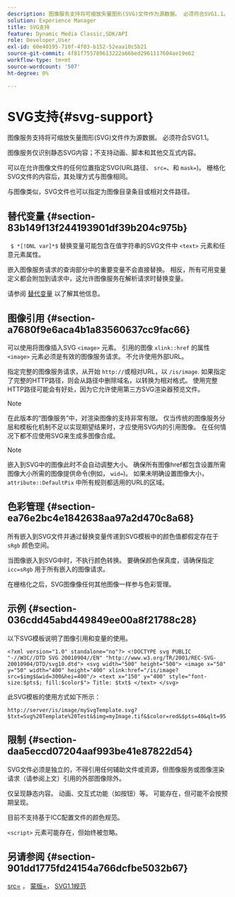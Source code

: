 ```yaml
---
description: 图像服务支持将可缩放矢量图形(SVG)文件作为源数据。 必须符合SVG1.1。
solution: Experience Manager
title: SVG支持
feature: Dynamic Media Classic,SDK/API
role: Developer,User
exl-id: 60e40195-710f-4f03-b152-52eaa10c5b21
source-git-commit: 4f81f755789613222a66bed2961117604ae19e62
workflow-type: tm+mt
source-wordcount: '507'
ht-degree: 0%

---
```


# SVG支持{#svg-support}

图像服务支持将可缩放矢量图形(SVG)文件作为源数据。 必须符合SVG1.1。

图像服务仅识别静态SVG内容；不支持动画、脚本和其他交互式内容。

可以在允许图像文件的任何位置指定SVG(URL路径、 `src=`、和 `mask=`)。 栅格化SVG文件的内容后，其处理方式与图像相同。

与图像类似，SVG文件也可以指定为图像目录条目或相对文件路径。

## 替代变量 {#section-83b149f13f244193901df39b204c975b}

` $ *[!DNL var]*$` 替换变量可能包含在值字符串的SVG文件中 `<text>` 元素和任意元素属性。

嵌入图像服务请求的查询部分中的重要变量不会直接替换。 相反，所有可用变量定义都会附加到请求中，这允许图像服务在解析请求时替换变量。

请参阅 [替代变量](../../../../../is-api/http-ref/image-serving-api-ref/c-http-protocol-reference/c-syntax-and-features/r-is-http-substitution-variables.md#reference-90dc01aba44940e4acdd0c6476e7aa5a) 以了解其他信息。

## 图像引用 {#section-a7680f9e6aca4b1a83560637cc9fac66}

可以使用将图像插入SVG `<image>` 元素。 引用的图像 `xlink::href` 的属性 `<image>` 元素必须是有效的图像服务请求。 不允许使用外部URL。

指定完整的图像服务请求，从开始 `http://`或相对URL，以 `/is/image`. 如果指定了完整的HTTP路径，则会从路径中删除域名，以转换为相对格式。 使用完整HTTP路径可能会有好处，因为它允许使用第三方SVG渲染器预览文件。

>[!NOTE]
>
>在此版本的“图像服务”中，对渲染图像的支持非常有限。 仅当传统的图像服务分层和模板化机制不足以实现期望结果时，才应使用SVG内的引用图像。 在任何情况下都不应使用SVG来生成多图像合成。

>[!NOTE]
>
>嵌入到SVG中的图像此时不会自动调整大小。 确保所有图像href都包含设置所需图像大小所需的图像提供命令(例如， `wid=`)。 如果未明确设置图像大小， `attribute::DefaultPix` 中所有规则都适用的URL的区域。

## 色彩管理 {#section-ea76e2bc4e1842638aa97a2d470c8a68}

所有嵌入到SVG文件并通过替换变量传递到SVG模板中的颜色值都假定存在于 `sRgb` 颜色空间。

当图像嵌入到SVG中时，不执行颜色转换。 要确保颜色保真度，请确保指定 `icc=sRgb` 用于所有嵌入的图像请求。

在栅格化之后，SVG图像像任何其他图像一样参与色彩管理。

## 示例 {#section-036cdd45abd449849ee00a8f21788c28}

以下SVG模板说明了图像引用和变量的使用。

`<?xml version="1.0" standalone="no"?> <!DOCTYPE svg PUBLIC "-//W3C//DTD SVG 20010904//EN" "http://www.w3.org/TR/2001/REC-SVG-20010904/DTD/svg10.dtd"> <svg width="500" height="500"> <image x="50" y="50" width="400" height="400" xlink:href="/is/image?src=$img$&wid=300&hei=400"/> <text x="150" y="400" style="font-size:$pts$; fill:$color$"> Title: $txt$ </text> </svg>`

此SVG模板的使用方式如下所示：

`http://server/is/image/mySvgTemplate.svg?$txt=Svg%20Template%20Test&$img=myImage.tif&$color=red&$pts=40&qlt=95`

## 限制 {#section-daa5eccd07204aaf993be41e87822d54}

SVG文件必须是独立的，不得引用任何辅助文件或资源，但图像服务或图像渲染请求（请参阅上文）引用的外部图像除外。

仅呈现静态内容。 动画、交互式功能（如按钮）等。 可能存在，但可能不会按预期呈现。

目前不支持基于ICC配置文件的颜色规范。

`<script>` 元素可能存在，但始终被忽略。

## 另请参阅 {#section-901dd1775fd24154a766dcfbe5032b67}

[src=](../../../../../is-api/http-ref/image-serving-api-ref/c-http-protocol-reference/c-command-reference/r-src.md#reference-f6506637778c4c69bf106a7924a91ab1) ， [蒙版=](../../../../../is-api/http-ref/image-serving-api-ref/c-http-protocol-reference/c-command-reference/r-mask.md#reference-922254e027404fb890b850e2723ee06e)， [SVG1.1规范](https://www.w3.org/TR/SVG11/)

